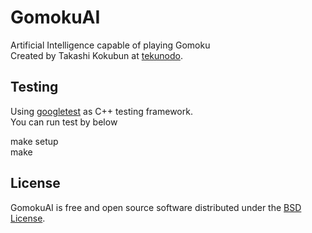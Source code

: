 GomokuAI
=======
Artificial Intelligence capable of playing Gomoku  
Created by Takashi Kokubun at [tekunodo](http://tekunodo.jp/).  

Testing
-------
Using [googletest](https://code.google.com/p/googletest/) as C++ testing framework.  
You can run test by below
  
make setup  
make  

License
-------
GomokuAI is free and open source software distributed under the
[BSD License](http://opensource.org/licenses/bsd-license.php).